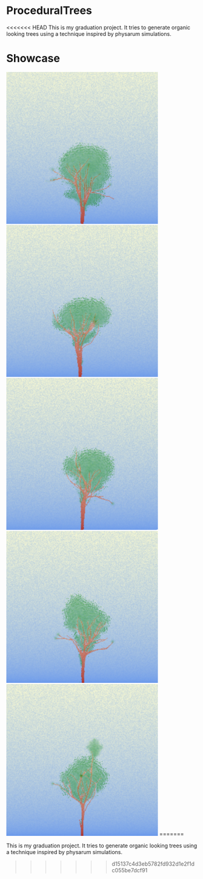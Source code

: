 # ProceduralTrees
<<<<<<< HEAD
This is my graduation project. It tries to generate organic looking trees using a technique inspired by physarum simulations.

# Showcase
<img src="./showcase/01.png" width="400px" height="400px">
<img src="./showcase/02.png" width="400px" height="400px">
<img src="./showcase/03.png" width="400px" height="400px">
<img src="./showcase/04.png" width="400px" height="400px">
<img src="./showcase/05.png" width="400px" height="400px">
=======

This is my graduation project. It tries to generate organic looking trees using a technique inspired by physarum simulations.
>>>>>>> d15137c4d3eb5782fd932d1e2f1dc055be7dcf91

